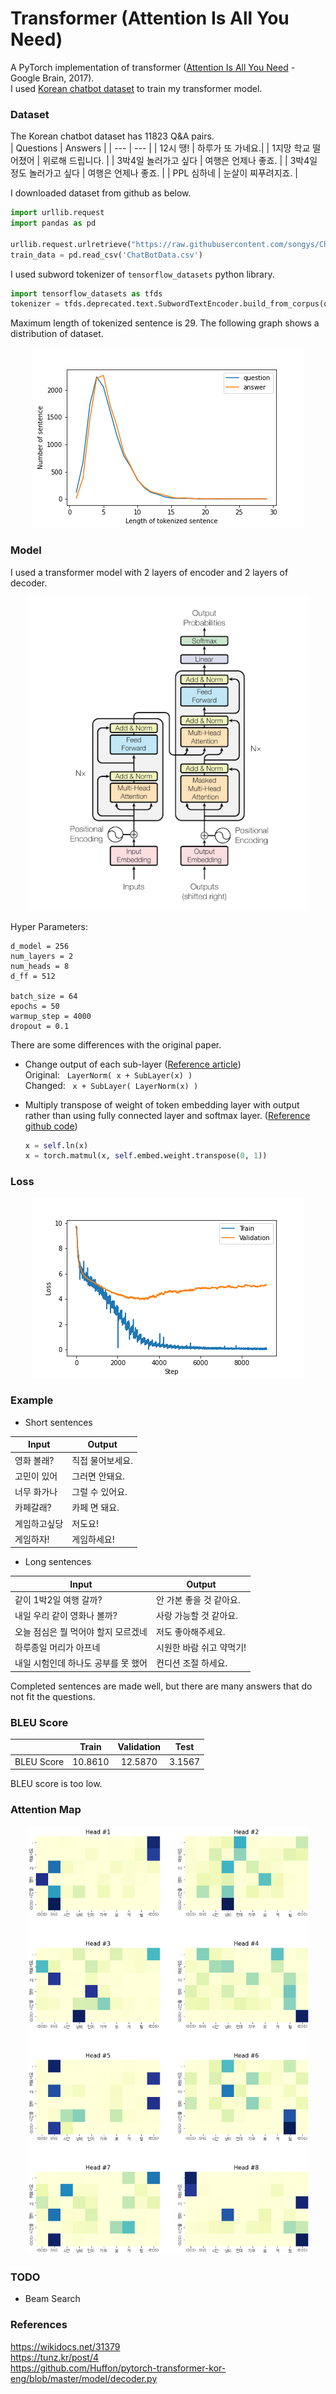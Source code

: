 # Transformer (Attention Is All You Need)

A PyTorch implementation of transformer ([Attention Is All You Need](https://arxiv.org/abs/1706.03762) - Google Brain, 2017).  
I used [Korean chatbot dataset](https://github.com/songys/Chatbot_data) to train my transformer model. 

### Dataset
The Korean chatbot dataset has 11823 Q&A pairs.  
| Questions | Answers |
| --- | --- |
| 12시 땡! | 하루가 또 가네요.|
| 1지망 학교 떨어졌어 | 위로해 드립니다. |
| 3박4일 놀러가고 싶다 | 여행은 언제나 좋죠. |
| 3박4일 정도 놀러가고 싶다 | 여행은 언제나 좋죠. |
| PPL 심하네 | 눈살이 찌푸려지죠. |

I downloaded dataset from github as below.

```python
import urllib.request
import pandas as pd

urllib.request.urlretrieve("https://raw.githubusercontent.com/songys/Chatbot_data/master/ChatbotData.csv", filename="ChatBotData.csv")
train_data = pd.read_csv('ChatBotData.csv')
```

I used subword tokenizer of `tensorflow_datasets` python library.  

```python
import tensorflow_datasets as tfds
tokenizer = tfds.deprecated.text.SubwordTextEncoder.build_from_corpus(questions + answers, target_vocab_size=2**13)
```

Maximum length of tokenized sentence is 29. The following graph shows a distribution of dataset. 

<p align='center'>
    <img src='./images/dataset-plot.png'>
</p>

### Model
I used a transformer model with 2 layers of encoder and 2 layers of decoder.  
<p align='center'>
    <img src='./images/model.png' width=450px>
</p>

Hyper Parameters:  
```
d_model = 256
num_layers = 2
num_heads = 8
d_ff = 512

batch_size = 64
epochs = 50
warmup_step = 4000
dropout = 0.1
```

There are some differences with the original paper. 

- Change output of each sub-layer ([Reference article](https://tunz.kr/post/4))  
Original: &nbsp; `LayerNorm( x + SubLayer(x) )`  
Changed: &nbsp; `x + SubLayer( LayerNorm(x) )`

- Multiply transpose of weight of token embedding layer with output rather than using fully connected layer and softmax layer. ([Reference github code](https://github.com/Huffon/pytorch-transformer-kor-eng/blob/master/model/decoder.py))

    ```python
    x = self.ln(x)
    x = torch.matmul(x, self.embed.weight.transpose(0, 1))
    ```


### Loss
<p align='center'>
    <img src='./images/loss-2layers.png'>
</p>

### Example
- Short sentences  

| Input | Output |
| --- | --- |
| 영화 볼래? | 직접 물어보세요. |
| 고민이 있어 | 그러면 안돼요. |
| 너무 화가나 | 그럴 수 있어요. |
| 카페갈래? | 카페 면 돼요. |
| 게임하고싶당 | 저도요! |
| 게임하자! | 게임하세요! |

- Long sentences  

| Input | Output |
| --- | --- |
| 같이 1박2일 여행 갈까? | 안 가본 좋을 것 같아요. |
| 내일 우리 같이 영화나 볼까? | 사랑 가능할 것 같아요. |
| 오늘 점심은 뭘 먹어야 할지 모르겠네 | 저도 좋아해주세요. | 
| 하루종일 머리가 아프네 | 시원한 바람 쉬고 약먹기! |
| 내일 시험인데 하나도 공부를 못 했어 | 컨디션 조절 하세요. |

Completed sentences are made well, but there are many answers that do not fit the questions. 


### BLEU Score
| | Train | Validation | Test |
| :---: | :---: | :---: | :---: |
| BLEU Score | 10.8610 | 12.5870 | 3.1567 |

BLEU score is too low.

### Attention Map
<p align='center'>
    <img src='./images/attention-map.png' width=450px>
</p>

### TODO
- Beam Search

### References
https://wikidocs.net/31379  
https://tunz.kr/post/4  
https://github.com/Huffon/pytorch-transformer-kor-eng/blob/master/model/decoder.py  
